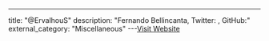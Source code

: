 ---
title: "@ErvalhouS"
description: "Fernando Bellincanta, Twitter: , GitHub:"
external_category: "Miscellaneous"
---[Visit Website](https://twitter.com/ErvalhouS)

